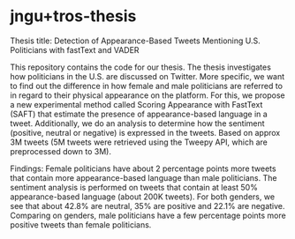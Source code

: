 # jngu+tros-thesis

Thesis title: Detection of Appearance-Based Tweets Mentioning U.S. Politicians with fastText and VADER

This repository contains the code for our thesis. The thesis investigates how politicians in the U.S. are discussed on Twitter. More specific, we want to find out the difference in how female and male politicians are referred to in regard to their physical appearance on the platform. For this, we propose a new experimental method called Scoring Appearance with FastText (SAFT) that estimate the presence of appearance-based language in a tweet. Additionally, we do an analysis to determine how the sentiment (positive, neutral or negative) is expressed in the tweets.
Based on approx 3M tweets (5M tweets were retrieved using the Tweepy API, which are preprocessed down to 3M).

Findings:
Female politicians have about 2 percentage points more tweets that contain more appearance-based language than male politicians.
The sentiment analysis is performed on tweets that contain at least 50% appearance-based language (about 200K tweets). For both genders, we see that about 42.8% are neutral, 35% are positive and 22.1% are negative. Comparing on genders, male politicians have a few percentage points more positive tweets than female politicians.
